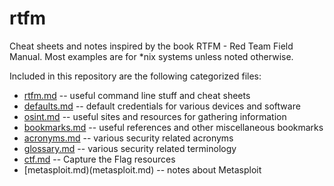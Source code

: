 # rtfm

Cheat sheets and notes inspired by the book RTFM - Red Team Field
Manual. Most examples are for *nix systems unless noted otherwise.

Included in this repository are the following categorized files:

- [rtfm.md](rtfm.md) -- useful command line stuff and cheat sheets
- [defaults.md](defaults.md) -- default credentials for various
  devices and software  
- [osint.md](osint.md) -- useful sites and resources for gathering
  information
- [bookmarks.md](bookmarks.md) -- useful references and other
  miscellaneous bookmarks
- [acronyms.md](acronyms.md) -- various security related acronyms
- [glossary.md](glossary.md) -- various security related terminology
- [ctf.md](ctf.md) -- Capture the Flag resources
- [metasploit.md)(metasploit.md) -- notes about Metasploit

